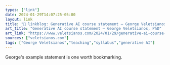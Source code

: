 ```yaml
---
types: ["link"]
date: 2024-01-29T14:07:25-05:00
layout: link
title: "🔗 linkblog: Generative AI course statement – George Veletsianos, PhD'"
art_title: "Generative AI course statement – George Veletsianos, PhD"
art_link: "https://www.veletsianos.com/2024/01/29/generative-ai-course-statement/"
sources: ["veletsianos.com"]
tags: ["George Veletsianos","teaching","syllabus","generative AI"]
---
```

George's example statement is one worth bookmarking.
